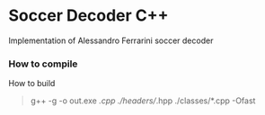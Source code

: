 # Soccer Decoder C++

Implementation of Alessandro Ferrarini soccer decoder

### How to compile

How to build

> g++ -g -o out.exe *.cpp ./headers/*.hpp ./classes/*.cpp -Ofast